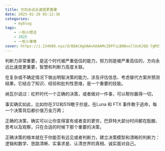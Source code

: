```yaml
---
title: 方向永远比速度更重要
date: 2025-02-28 05:12:36
categories: 
    - myblog
tags: 
    - 一些小想法
    - 2025
    - 一些小事情
cover: https://i.134688.xyz/d/BQACAgUAAxkDAAMcZ8FFiLB8BxullUsKJQQ-7gM3IDMAAvQTAAJtEghWnuopoP-CCBc2BA
---
```



判断力非常重要，是这个时代被严重低估的能力，努力则是被严重高估的，方向永远比速度更重要，智慧和判断力高度关联。

<!--more-->

在复杂或不确定情况下做出明智决策的能力，涉及评估信息、考虑替代方案并预测结果，它结合了知识、经验和批判性思维，是一个重要的技能。

纳瓦尔说过：杠杆时代一个正确的决策，或者做对一件事，可以帮你赢得一切，

事实确实如此，比如你在312和519敢于抄底，在Luna 和 FTX 事件敢于逃命，每一个决策背后都价值万金万两；

正确的决策，确实可以让你变得富有或者变的更穷，巴菲特大部分时间都在酝酿、思考以及观察，只在合适的时候下那个重要的决策，

正确决策的根本就在于你能否有远见或者判断力，建立决策模型和清晰的判断力：逻辑和数学、思路清晰、实事求是、认清世界的真相、诚实面对自己。

